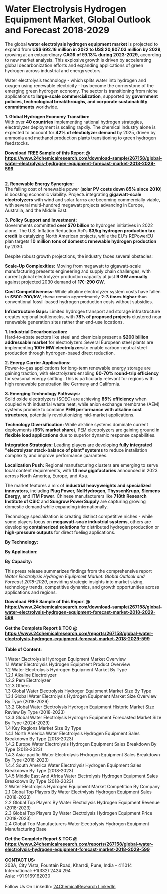 <h1>Water Electrolysis Hydrogen Equipment Market, Global Outlook and Forecast 2018-2029</h1><p>The global <strong>water electrolysis hydrogen equipment market</strong> is projected to expand from <strong>US$ 692.16 million in 2022 to US$ 20,807.03 million by 2029</strong>, growing at an extraordinary <strong>CAGR of 59.13% during 2023-2029</strong>, according to new market analysis. This explosive growth is driven by accelerating global decarbonization efforts and expanding applications of green hydrogen across industrial and energy sectors.</p><p>Water electrolysis technology - which splits water into hydrogen and oxygen using renewable electricity - has become the cornerstone of the emerging green hydrogen economy. The sector is transitioning from niche applications to <strong>large-scale commercialization</strong>, supported by <strong>government policies, technological breakthroughs, and corporate sustainability commitments</strong> worldwide.</p><p><strong>1. Global Hydrogen Economy Transition:</strong><br>
With over <strong>40 countries</strong> implementing national hydrogen strategies, electrolyzer deployment is scaling rapidly. The chemical industry alone is expected to account for <strong>42% of electrolyzer demand</strong> by 2025, driven by ammonia and methanol production plants transitioning to green hydrogen feedstocks.</p><div><b>Download FREE Sample of this Report @ 
            <a href="https://www.24chemicalresearch.com/download-sample/267158/global-water-electrolysis-hydrogen-equipment-forecast-market-2018-2029-599">
            https://www.24chemicalresearch.com/download-sample/267158/global-water-electrolysis-hydrogen-equipment-forecast-market-2018-2029-599</a></b></div><br><p><strong>2. Renewable Energy Synergies:</strong><br>
The falling cost of renewable power (<strong>solar PV costs down 85% since 2010</strong>) is boosting economic viability. Projects integrating <strong>gigawatt-scale electrolyzers</strong> with wind and solar farms are becoming commercially viable, with several multi-hundred megawatt projects advancing in Europe, Australia, and the Middle East.</p><p><strong>3. Policy Support and Investment:</strong><br>
Governments committed <strong>over $70 billion</strong> to hydrogen initiatives in 2022 alone. The U.S. Inflation Reduction Act's <strong>$3/kg hydrogen production tax credit</strong> is catalyzing North American projects, while the EU's REPowerEU plan targets <strong>10 million tons of domestic renewable hydrogen production</strong> by 2030.</p><p>Despite robust growth projections, the industry faces several obstacles:</p><p><strong>Scale-Up Complexities:</strong> Moving from megawatt to gigawatt-scale manufacturing presents engineering and supply chain challenges, with current global electrolyzer production capacity at just <strong>9 GW annually</strong> against projected 2030 demand of <strong>170-290 GW</strong>.</p><p><strong>Cost Competitiveness:</strong> While alkaline electrolyzer system costs have fallen to <strong>$500-700/kW</strong>, these remain approximately <strong>2-3 times higher</strong> than conventional fossil-based hydrogen production costs without subsidies.</p><p><strong>Infrastructure Gaps:</strong> Limited hydrogen transport and storage infrastructure creates regional bottlenecks, with <strong>78% of proposed projects</strong> clustered near renewable generation sites rather than end-use locations.</p><p><strong>1. Industrial Decarbonization:</strong><br>
Hard-to-abate sectors like steel and chemicals present a <strong>$200 billion addressable market</strong> for electrolyzers. Several European steel plants are implementing <strong>100+ MW electrolyzers</strong> to enable carbon-neutral steel production through hydrogen-based direct reduction.</p><p><strong>2. Energy Carrier Applications:</strong><br>
Power-to-gas applications for long-term renewable energy storage are gaining traction, with electrolyzers enabling <strong>60-70% round-trip efficiency</strong> for seasonal energy shifting. This is particularly relevant for regions with high renewable penetration like Germany and California.</p><p><strong>3. Emerging Technology Pathways:</strong><br>
Solid oxide electrolyzers (SOEC) are achieving <strong>85% efficiency</strong> when coupled with industrial waste heat, while anion exchange membrane (AEM) systems promise to combine <strong>PEM performance with alkaline cost structures</strong>, potentially revolutionizing mid-market applications.</p><p><strong>Technology Diversification:</strong> While alkaline systems dominate current deployments (<strong>65% market share</strong>), PEM electrolyzers are gaining ground in <strong>flexible load applications</strong> due to superior dynamic response capabilities.</p><p><strong>Integration Strategies:</strong> Leading players are developing <strong>fully integrated "electrolyzer stack-balance of plant" systems</strong> to reduce installation complexity and improve performance guarantees.</p><p><strong>Localization Push:</strong> Regional manufacturing clusters are emerging to serve local content requirements, with <strong>14 new gigafactories</strong> announced in 2023 across North America, Europe, and Asia.</p><p>The market features a mix of <strong>industrial heavyweights and specialized innovators</strong>, including <strong>Plug Power, Nel Hydrogen, ThyssenKrupp, Siemens Energy</strong>, and <strong>ITM Power</strong>. Chinese manufacturers like <strong>718th Research Institute of CSIC</strong> and <strong>Sungrow Power Supply</strong> are capturing growing domestic demand while expanding internationally.</p><p>Technology specialization is creating distinct competitive niches - while some players focus on <strong>megawatt-scale industrial systems</strong>, others are developing <strong>containerized solutions</strong> for distributed hydrogen production or <strong>high-pressure outputs</strong> for direct fueling applications.</p><p><strong>By Technology:</strong></p><p><strong>By Application:</strong></p><p><strong>By Capacity:</strong></p><p>This press release summarizes findings from the comprehensive report <em>Water Electrolysis Hydrogen Equipment Market: Global Outlook and Forecast 2018-2029</em>, providing strategic insights into market sizing, technology trends, competitive dynamics, and growth opportunities across applications and regions.</p><div><b>Download FREE Sample of this Report @ 
            <a href="https://www.24chemicalresearch.com/download-sample/267158/global-water-electrolysis-hydrogen-equipment-forecast-market-2018-2029-599">
            https://www.24chemicalresearch.com/download-sample/267158/global-water-electrolysis-hydrogen-equipment-forecast-market-2018-2029-599</a></b></div><br><div><b>Get the Complete Report & TOC @ 
            <a href="https://www.24chemicalresearch.com/reports/267158/global-water-electrolysis-hydrogen-equipment-forecast-market-2018-2029-599">
            https://www.24chemicalresearch.com/reports/267158/global-water-electrolysis-hydrogen-equipment-forecast-market-2018-2029-599</a></b></div><br>
            <b>Table of Content:</b><p>1 Water Electrolysis Hydrogen Equipment Market Overview<br />
1.1 Water Electrolysis Hydrogen Equipment Product Overview<br />
1.2 Water Electrolysis Hydrogen Equipment Market By Type<br />
1.2.1 Alkaline Electrolyzer<br />
1.2.2 Pem Electrolyzer<br />
1.2.3 Others<br />
1.3 Global Water Electrolysis Hydrogen Equipment Market Size By Type<br />
1.3.1 Global Water Electrolysis Hydrogen Equipment Market Size Overview By Type (2018-2029)<br />
1.3.2 Global Water Electrolysis Hydrogen Equipment Historic Market Size Review By Type (2018-2023)<br />
1.3.3 Global Water Electrolysis Hydrogen Equipment Forecasted Market Size By Type (2024-2029)<br />
1.4 Key Regions Market Size By Type<br />
1.4.1 North America Water Electrolysis Hydrogen Equipment Sales Breakdown By Type (2018-2023)<br />
1.4.2 Europe Water Electrolysis Hydrogen Equipment Sales Breakdown By Type (2018-2023)<br />
1.4.3 Asia-pacific Water Electrolysis Hydrogen Equipment Sales Breakdown By Type (2018-2023)<br />
1.4.4 South America Water Electrolysis Hydrogen Equipment Sales Breakdown By Type (2018-2023)<br />
1.4.5 Middle East And Africa Water Electrolysis Hydrogen Equipment Sales Breakdown By Type (2018-2023)<br />
2 Water Electrolysis Hydrogen Equipment Market Competition By Company<br />
2.1 Global Top Players By Water Electrolysis Hydrogen Equipment Sales (2018-2023)<br />
2.2 Global Top Players By Water Electrolysis Hydrogen Equipment Revenue (2018-2023)<br />
2.3 Global Top Players By Water Electrolysis Hydrogen Equipment Price (2018-2023)<br />
2.4 Global Top Manufacturers Water Electrolysis Hydrogen Equipment Manufacturing Base</p><div><b>Get the Complete Report & TOC @ 
            <a href="https://www.24chemicalresearch.com/reports/267158/global-water-electrolysis-hydrogen-equipment-forecast-market-2018-2029-599">
            https://www.24chemicalresearch.com/reports/267158/global-water-electrolysis-hydrogen-equipment-forecast-market-2018-2029-599</a></b></div><br><b>CONTACT US:</b><br>
            203A, City Vista, Fountain Road, Kharadi, Pune, India - 411014<br>
            International: +1(332) 2424 294<br>
            Asia: +91 9169162030 <br><br>
            Follow Us On LinkedIn: <a href="https://www.linkedin.com/company/24chemicalresearch/">24ChemicalResearch LinkedIn</a>
